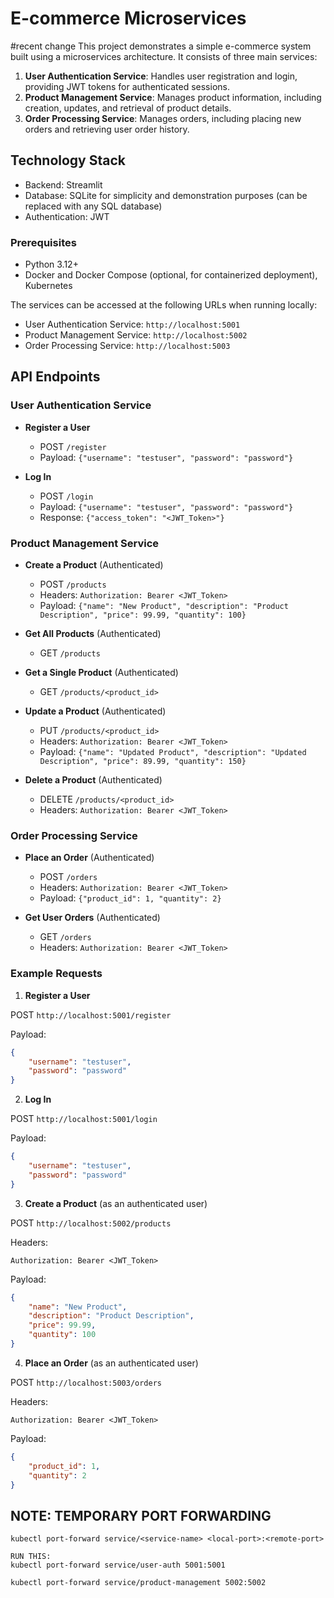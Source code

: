 # E-commerce Microservices
#recent change
This project demonstrates a simple e-commerce system built using a microservices architecture. It consists of three main services:

1. **User Authentication Service**: Handles user registration and login, providing JWT tokens for authenticated sessions.
2. **Product Management Service**: Manages product information, including creation, updates, and retrieval of product details.
3. **Order Processing Service**: Manages orders, including placing new orders and retrieving user order history.

## Technology Stack

- Backend: Streamlit
- Database: SQLite for simplicity and demonstration purposes (can be replaced with any SQL database)
- Authentication: JWT


### Prerequisites

- Python 3.12+
- Docker and Docker Compose (optional, for containerized deployment), Kubernetes



The services can be accessed at the following URLs when running locally:

- User Authentication Service: `http://localhost:5001`
- Product Management Service: `http://localhost:5002`
- Order Processing Service: `http://localhost:5003`

## API Endpoints

### User Authentication Service

- **Register a User**
  - POST `/register`
  - Payload: `{"username": "testuser", "password": "password"}`

- **Log In**
  - POST `/login`
  - Payload: `{"username": "testuser", "password": "password"}`
  - Response: `{"access_token": "<JWT_Token>"}`

### Product Management Service

- **Create a Product** (Authenticated)
  - POST `/products`
  - Headers: `Authorization: Bearer <JWT_Token>`
  - Payload: `{"name": "New Product", "description": "Product Description", "price": 99.99, "quantity": 100}`

- **Get All Products** (Authenticated)
  - GET `/products`

- **Get a Single Product** (Authenticated)
  - GET `/products/<product_id>`

- **Update a Product** (Authenticated)
  - PUT `/products/<product_id>`
  - Headers: `Authorization: Bearer <JWT_Token>`
  - Payload: `{"name": "Updated Product", "description": "Updated Description", "price": 89.99, "quantity": 150}`

- **Delete a Product** (Authenticated)
  - DELETE `/products/<product_id>`
  - Headers: `Authorization: Bearer <JWT_Token>`

### Order Processing Service

- **Place an Order** (Authenticated)
  - POST `/orders`
  - Headers: `Authorization: Bearer <JWT_Token>`
  - Payload: `{"product_id": 1, "quantity": 2}`

- **Get User Orders** (Authenticated)
  - GET `/orders`
  - Headers: `Authorization: Bearer <JWT_Token>`

### Example Requests

1. **Register a User**

POST `http://localhost:5001/register`

Payload:

```json
{
    "username": "testuser",
    "password": "password"
}
```

2. **Log In**

POST `http://localhost:5001/login`

Payload:

```json
{
    "username": "testuser",
    "password": "password"
}
```

3. **Create a Product** (as an authenticated user)

POST `http://localhost:5002/products`

Headers:

```
Authorization: Bearer <JWT_Token>
```

Payload:

```json
{
    "name": "New Product",
    "description": "Product Description",
    "price": 99.99,
    "quantity": 100
}
```

4. **Place an Order** (as an authenticated user)

POST `http://localhost:5003/orders`

Headers:

```
Authorization: Bearer <JWT_Token>
```

Payload:

```json
{
    "product_id": 1,
    "quantity": 2
}
```
## NOTE: TEMPORARY PORT FORWARDING

	kubectl port-forward service/<service-name> <local-port>:<remote-port>
 
 	RUN THIS:
	kubectl port-forward service/user-auth 5001:5001
  
	kubectl port-forward service/product-management 5002:5002
